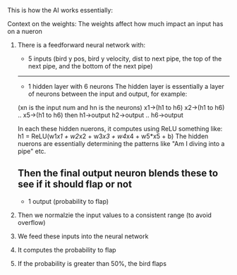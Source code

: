 This is how the AI works essentially:

Context on the weights:
    The weights affect how much impact an input has on a nueron

1) There is a feedforward neural network with:
    - 5 inputs (bird y pos, bird y velocity, dist to next pipe, the top of the next pipe, and the bottom of the next pipe)
    -----------------------------------------------------------
    - 1 hidden layer with 6 neurons
    The hidden layer is essentially a layer of neurons between the input and output, for example:

    (xn is the input num and hn is the neurons)
    x1->(h1 to h6)
    x2->(h1 to h6)
    ..
    x5->(h1 to h6)
    then
    h1->output
    h2->output
    ..
    h6->output

    In each these hidden nuerons, it computes using ReLU something like:
        h1 = ReLU(w1*x1 + w2*x2 + w3*x3 + w4*x4 + w5*x5 + b)
    The hidden nuerons are essentially determining the patterns like "Am I diving into a pipe" etc.

    Then the final output neuron blends these to see if it should flap or not
    -----------------------------------------------------------
    - 1 output (probability to flap)

2) Then we normalzie the input values to a consistent range (to avoid overflow)

3) We feed these inputs into the neural network

4) It computes the probability to flap

5) If the probability is greater than 50%, the bird flaps

